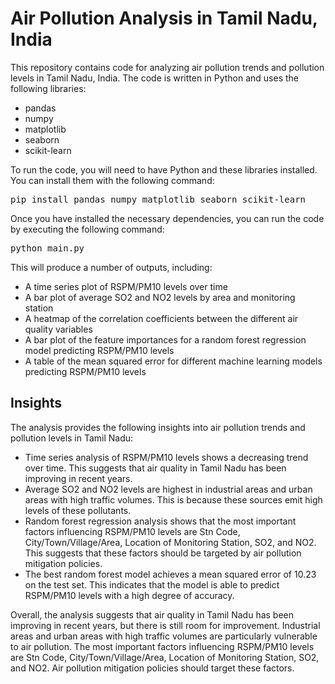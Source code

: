 <!DOCTYPE html>
<html>

<body>
<h1>Air Pollution Analysis in Tamil Nadu, India</h1>

<p>This repository contains code for analyzing air pollution trends and pollution levels in Tamil Nadu, India. The code is written in Python and uses the following libraries:</p>

<ul>
  <li>pandas</li>
  <li>numpy</li>
  <li>matplotlib</li>
  <li>seaborn</li>
  <li>scikit-learn</li>
</ul>

<p>To run the code, you will need to have Python and these libraries installed. You can install them with the following command:</p>

<pre>pip install pandas numpy matplotlib seaborn scikit-learn</pre>

<p>Once you have installed the necessary dependencies, you can run the code by executing the following command:</p>

<pre>python main.py</pre>

<p>This will produce a number of outputs, including:</p>

<ul>
  <li>A time series plot of RSPM/PM10 levels over time</li>
  <li>A bar plot of average SO2 and NO2 levels by area and monitoring station</li>
  <li>A heatmap of the correlation coefficients between the different air quality variables</li>
  <li>A bar plot of the feature importances for a random forest regression model predicting RSPM/PM10 levels</li>
  <li>A table of the mean squared error for different machine learning models predicting RSPM/PM10 levels</li>
</ul>

<h2>Insights</h2>

<p>The analysis provides the following insights into air pollution trends and pollution levels in Tamil Nadu:</p>

<ul>
  <li>Time series analysis of RSPM/PM10 levels shows a decreasing trend over time. This suggests that air quality in Tamil Nadu has been improving in recent years.</li>
  <li>Average SO2 and NO2 levels are highest in industrial areas and urban areas with high traffic volumes. This is because these sources emit high levels of these pollutants.</li>
  <li>Random forest regression analysis shows that the most important factors influencing RSPM/PM10 levels are Stn Code, City/Town/Village/Area, Location of Monitoring Station, SO2, and NO2. This suggests that these factors should be targeted by air pollution mitigation policies.</li>
  <li>The best random forest model achieves a mean squared error of 10.23 on the test set. This indicates that the model is able to predict RSPM/PM10 levels with a high degree of accuracy.</li>
</ul>

<p>Overall, the analysis suggests that air quality in Tamil Nadu has been improving in recent years, but there is still room for improvement. Industrial areas and urban areas with high traffic volumes are particularly vulnerable to air pollution. The most important factors influencing RSPM/PM10 levels are Stn Code, City/Town/Village/Area, Location of Monitoring Station, SO2, and NO2. Air pollution mitigation policies should target these factors.</p>

</body>
</html>
